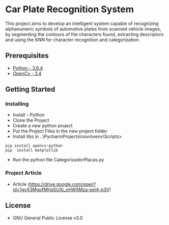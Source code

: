 # Car Plate Recognition System

This project aims to develop an intelligent system capable of recognizing alphanumeric symbols of automotive plates from scanned vehicle images, by segmenting the contours of the characters found, extracting descriptors and using the KNN for character recognition and categorization.

## Prerequisites

* [Python - 3.6.4](https://www.python.org/ftp/python/3.6.4/python-3.6.4.exe)
* [OpenCv - 3.4](https://opencv.org/)

## Getting Started


### Installing

* Install - Python
* Clone the Project 
* Create a new python project  
* Put the Project Files in the new project folder  
* Install libs in ..\PycharmProjects\novo\venv\Scripts>
```
pip install opencv-python
pip  install matplotlib 
```
* Run the python file CategorizadorPlacas.py

### Project Article 

* Article (https://drive.google.com/open?id=1gyX3MgofMHaSUXj_oHW5Mza-xpj4-p3V)

## License

* GNU General Public License v3.0
